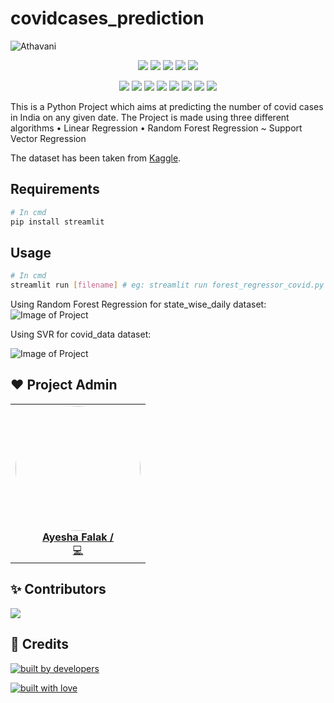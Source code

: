 # covidcases_prediction
![Athavani](https://socialify.git.ci/ayeshafalak/covidcases_prediction/image?description=1&forks=1&issues=1&language=1&owner=1&pattern=Plus&pulls=1&stargazers=1&theme=Dark)

<div align="center">
    
<a href="https://github.com/ayeshafalak/covidcases_prediction"><img src="https://badges.frapsoft.com/os/v1/open-source.svg?v=103"></a>
<a href="https://github.com/ayeshafalak/covidcases_prediction"><img src="https://img.shields.io/badge/Built%20by-developers%20%3C%2F%3E-0059b3"></a>
<a href="https://github.com/ayeshafalak/covidcases_prediction"><img src="https://img.shields.io/static/v1.svg?label=Contributions&message=Welcome&color=yellow"></a>
<a href="https://github.com/ayeshafalak/"><img src="https://img.shields.io/badge/Maintained%3F-yes-brightgreen.svg?v=103"></a>
<a href="https://github.com/ayeshafalak/covidcases_prediction"><img src="https://img.shields.io/badge/PR's%3F-Welcomed-brightgreen.svg?v=103"></a>

<a href="https://github.com/ayeshafalak/covidcases_prediction/watchers"><img src="https://img.shields.io/github/watchers/ayeshafalak/covidcases_prediction?style=flat"></a> 
<a href="https://github.com/ayeshafalak/covidcases_prediction/graphs/contributors"><img src="https://img.shields.io/github/contributors/ayeshafalak/covidcases_prediction?color=brightgreen"></a>
<a href="https://github.com/ayeshafalak/covidcases_prediction/stargazers"><img src="https://img.shields.io/github/stars/ayeshafalak/covidcases_prediction?color=0059b3"></a>
<a href="https://github.com/ayeshafalak/covidcases_prediction/network/members"><img src="https://img.shields.io/github/forks/ayeshafalak/covidcases_prediction?color=yellow"></a>
<a href="https://github.com/ayeshafalak/covidcases_prediction/issues"><img src="https://img.shields.io/github/issues/ayeshafalak/covidcases_prediction?color=0059b3"></a>
<a href="https://github.com/ayeshafalak/covidcases_prediction/issues?q=is%3Aissue+is%3Aclosed"><img src="https://img.shields.io/github/issues-closed-raw/ayeshafalak/covidcases_prediction?color=yellow"></a>
<a href="https://github.com/ayeshafalak/covidcases_prediction/pulls"><img src="https://img.shields.io/github/issues-pr/ayeshafalak/covidcases_prediction?color=brightgreen"></a>
<a href="https://github.com/ayeshafalak/covidcases_prediction/pulls?q=is%3Apr+is%3Aclosed"><img src="https://img.shields.io/github/issues-pr-closed-raw/ayeshafalak/covidcases_prediction?color=0059b3"></a> 
</div>
    
This is a Python Project which aims at predicting the number of covid cases in India on any given date.
The Project is made using three different algorithms 
• Linear Regression
• Random Forest Regression
~ Support Vector Regression


The dataset has been taken from [Kaggle](https://www.kaggle.com/punyaslokaprusty/covid-19-india-tracking).


## Requirements

```sh
# In cmd
pip install streamlit
```

## Usage

```sh
# In cmd
streamlit run [filename] # eg: streamlit run forest_regressor_covid.py
```

Using Random Forest Regression for state_wise_daily dataset:
![Image of Project](https://raw.githubusercontent.com/ayeshafalak/covidcases_prediction/main/covidimg1.png)

Using SVR for covid_data dataset:

![Image of Project](https://raw.githubusercontent.com/ayeshafalak/covidcases_prediction/main/Screenshot%202021-06-07%20at%201.11.31%20AM.png)

## ❤️ Project Admin
<table>
    <tr>
        <td align="center">
            <a href="https://github.com/ayeshafalak">
            <img src="https://avatars.githubusercontent.com/u/60551252?v=4" width="200px;" alt="" style="border-radius:50%"/> <br />
            <b>Ayesha Falak
/
</b>
            </a><br />
            <a href="https://github.com/ayeshafalak/covidcases_prediction/commits?author=ayeshafalak" title="Coding">💻</a>
        </td>
 </tr>
 </table>

## ✨ Contributors

<a href="https://github.com/ayeshafalak/covidcases_prediction/graphs/contributors">
  <img src="https://contrib.rocks/image?repo=ayeshafalak/covidcases_prediction" />
</a>




## 🔔 Credits

<a href="https://github.com/ayeshafalak"><img src="http://ForTheBadge.com/images/badges/built-by-developers.svg" alt="built by developers"></a>

[![built with love](https://forthebadge.com/images/badges/built-with-love.svg)](https://github.com/ayeshafalak/covidcases_prediction)

